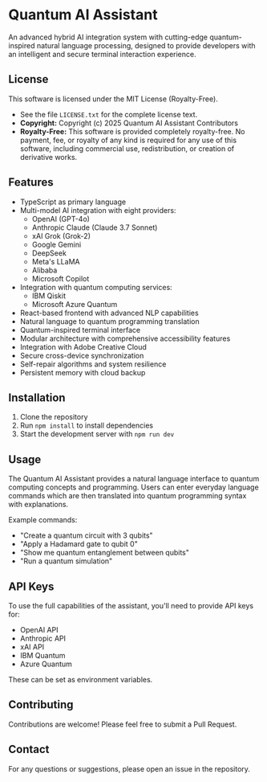# Quantum AI Assistant

An advanced hybrid AI integration system with cutting-edge quantum-inspired natural language processing, designed to provide developers with an intelligent and secure terminal interaction experience.

## License

This software is licensed under the MIT License (Royalty-Free).

* See the file `LICENSE.txt` for the complete license text.
* **Copyright:** Copyright (c) 2025 Quantum AI Assistant Contributors
* **Royalty-Free:** This software is provided completely royalty-free. No payment, fee, or royalty of any kind is required for any use of this software, including commercial use, redistribution, or creation of derivative works.

## Features

- TypeScript as primary language
- Multi-model AI integration with eight providers:
  - OpenAI (GPT-4o)
  - Anthropic Claude (Claude 3.7 Sonnet)
  - xAI Grok (Grok-2)
  - Google Gemini
  - DeepSeek
  - Meta's LLaMA
  - Alibaba
  - Microsoft Copilot
- Integration with quantum computing services:
  - IBM Qiskit
  - Microsoft Azure Quantum
- React-based frontend with advanced NLP capabilities
- Natural language to quantum programming translation
- Quantum-inspired terminal interface
- Modular architecture with comprehensive accessibility features
- Integration with Adobe Creative Cloud
- Secure cross-device synchronization
- Self-repair algorithms and system resilience
- Persistent memory with cloud backup

## Installation

1. Clone the repository
2. Run `npm install` to install dependencies
3. Start the development server with `npm run dev`

## Usage

The Quantum AI Assistant provides a natural language interface to quantum computing concepts and programming. Users can enter everyday language commands which are then translated into quantum programming syntax with explanations.

Example commands:
- "Create a quantum circuit with 3 qubits"
- "Apply a Hadamard gate to qubit 0"
- "Show me quantum entanglement between qubits"
- "Run a quantum simulation"

## API Keys

To use the full capabilities of the assistant, you'll need to provide API keys for:
- OpenAI API
- Anthropic API
- xAI API
- IBM Quantum
- Azure Quantum

These can be set as environment variables.

## Contributing

Contributions are welcome! Please feel free to submit a Pull Request.

## Contact

For any questions or suggestions, please open an issue in the repository.